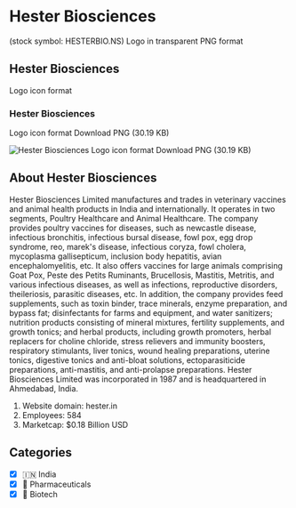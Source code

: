 # Hester Biosciences
 (stock symbol: HESTERBIO.NS) Logo in transparent PNG format

## Hester Biosciences
 Logo icon format

### Hester Biosciences
 Logo icon format Download PNG (30.19 KB)

![Hester Biosciences
 Logo icon format Download PNG (30.19 KB)](/img/orig/HESTERBIO.NS-d52a2198.png)

## About Hester Biosciences


Hester Biosciences Limited manufactures and trades in veterinary vaccines and animal health products in India and internationally. It operates in two segments, Poultry Healthcare and Animal Healthcare. The company provides poultry vaccines for diseases, such as newcastle disease, infectious bronchitis, infectious bursal disease, fowl pox, egg drop syndrome, reo, marek's disease, infectious coryza, fowl cholera, mycoplasma gallisepticum, inclusion body hepatitis, avian encephalomyelitis, etc. It also offers vaccines for large animals comprising Goat Pox, Peste des Petits Ruminants, Brucellosis, Mastitis, Metritis, and various infectious diseases, as well as infections, reproductive disorders, theileriosis, parasitic diseases, etc. In addition, the company provides feed supplements, such as toxin binder, trace minerals, enzyme preparation, and bypass fat; disinfectants for farms and equipment, and water sanitizers; nutrition products consisting of mineral mixtures, fertility supplements, and growth tonics; and herbal products, including growth promoters, herbal replacers for choline chloride, stress relievers and immunity boosters, respiratory stimulants, liver tonics, wound healing preparations, uterine tonics, digestive tonics and anti-bloat solutions, ectoparasiticide preparations, anti-mastitis, and anti-prolapse preparations. Hester Biosciences Limited was incorporated in 1987 and is headquartered in Ahmedabad, India.

1. Website domain: hester.in
2. Employees: 584
3. Marketcap: $0.18 Billion USD


## Categories
- [x] 🇮🇳 India
- [x] 💊 Pharmaceuticals
- [x] 🧬 Biotech
